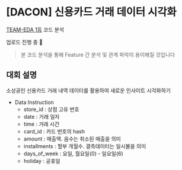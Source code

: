 # [DACON] 신용카드 거래 데이터 시각화

[TEAM-EDA 1등](https://dacon.io/competitions/official/42473/codeshare/427?page=1&dtype=recent&ptype=pub) 코드 분석

업로드 진행 중 💨

> 본 코드 분석을 통해 Feature 간 분석 및 관계 파악이 용이해질 것입니다

## 대회 설명

소상공인 신용카드 거래 내역 데이터를 활용하여 새로운 인사이트 시각화하기

* Data Instruction
  - store_id : 상점 고유 번호
  - date : 거래 일자
  - time : 거래 시간
  - card_id : 카드 번호의 hash
  - amount : 매출액. 음수는 취소된 매출을 의미
  - installments : 할부 개월수. 결측데이터는 일시불을 의미
  - days_of_week : 요일, 월요일(0) - 일요일(6)
  - holiday : 공휴일